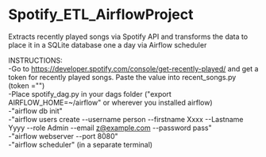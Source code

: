 # Spotify_ETL_AirflowProject
Extracts recently played songs via Spotify API and transforms the data to place it in a SQLite database one a day via Airflow scheduler

INSTRUCTIONS: <br />
-Go to https://developer.spotify.com/console/get-recently-played/ and get a token for recently played songs. Paste the value into recent_songs.py (token ="") <br />
-Place spotify_dag.py in your dags folder ("export AIRFLOW_HOME=~/airflow" or wherever you installed airflow) <br />
-"airflow db init" <br />
-"airflow users create --username person --firstname Xxxx --Lastname Yyyy --role Admin --email z@example.com --password pass" <br />
-"airflow webserver --port 8080" <br />
-"airflow scheduler" (in a separate terminal) <br />
